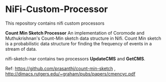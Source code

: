 # NiFi-Custom-Processor
This repository contains nifi custom processors

**Count Min Sketch Processor**
  An implementation of Coromode and Muthukrishnan's Count-Min sketch data structure in Nifi. Count Min sketch is a probabilistic data       structure for finding the frequency of events in a stream of data.
  
  nifi-sketch-nar contains two processors **UpdateCMS** and **GetCMS**.
  
  Ref: https://github.com/prasanthj/count-min-sketch , http://dimacs.rutgers.edu/~graham/pubs/papers/cmencyc.pdf
